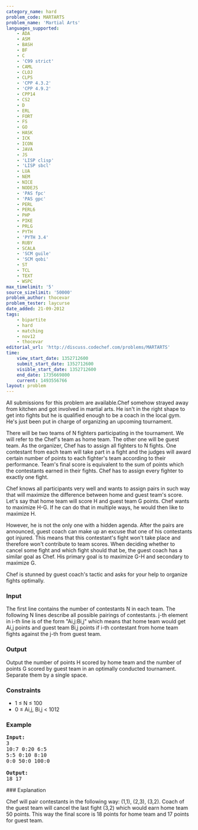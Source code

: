 ```yaml
---
category_name: hard
problem_code: MARTARTS
problem_name: 'Martial Arts'
languages_supported:
    - ADA
    - ASM
    - BASH
    - BF
    - C
    - 'C99 strict'
    - CAML
    - CLOJ
    - CLPS
    - 'CPP 4.3.2'
    - 'CPP 4.9.2'
    - CPP14
    - CS2
    - D
    - ERL
    - FORT
    - FS
    - GO
    - HASK
    - ICK
    - ICON
    - JAVA
    - JS
    - 'LISP clisp'
    - 'LISP sbcl'
    - LUA
    - NEM
    - NICE
    - NODEJS
    - 'PAS fpc'
    - 'PAS gpc'
    - PERL
    - PERL6
    - PHP
    - PIKE
    - PRLG
    - PYTH
    - 'PYTH 3.4'
    - RUBY
    - SCALA
    - 'SCM guile'
    - 'SCM qobi'
    - ST
    - TCL
    - TEXT
    - WSPC
max_timelimit: '5'
source_sizelimit: '50000'
problem_author: thocevar
problem_tester: laycurse
date_added: 21-09-2012
tags:
    - bipartite
    - hard
    - matching
    - nov12
    - thocevar
editorial_url: 'http://discuss.codechef.com/problems/MARTARTS'
time:
    view_start_date: 1352712600
    submit_start_date: 1352712600
    visible_start_date: 1352712600
    end_date: 1735669800
    current: 1493556766
layout: problem
---
```

All submissions for this problem are available.Chef somehow strayed away from kitchen and got involved in martial arts. He isn't in the right shape to get into fights but he is qualified enough to be a coach in the local gym. He's just been put in charge of organizing an upcoming tournament.

There will be two teams of N fighters participating in the tournament. We will refer to the Chef's team as home team. The other one will be guest team. As the organizer, Chef has to assign all fighters to N fights. One contestant from each team will take part in a fight and the judges will award certain number of points to each fighter's team according to their performance. Team's final score is equivalent to the sum of points which the contestants earned in their fights. Chef has to assign every fighter to exactly one fight.

Chef knows all participants very well and wants to assign pairs in such way that will maximize the difference between home and guest team's score. Let's say that home team will score H and guest team G points. Chef wants to maximize H-G. If he can do that in multiple ways, he would then like to maximize H.

However, he is not the only one with a hidden agenda. After the pairs are announced, guest coach can make up an excuse that one of his contestants got injured. This means that this contestant's fight won't take place and therefore won't contribute to team scores. When deciding whether to cancel some fight and which fight should that be, the guest coach has a similar goal as Chef. His primary goal is to maximize G-H and secondary to maximize G.

Chef is stunned by guest coach's tactic and asks for your help to organize fights optimally.

### Input

The first line contains the number of contestants N in each team. The following N lines describe all possible pairings of contestants. j-th element in i-th line is of the form "Ai,j:Bi,j" which means that home team would get Ai,j points and guest team Bi,j points if i-th contestant from home team fights against the j-th from guest team.

### Output

Output the number of points H scored by home team and the number of points G scored by guest team in an optimally conducted tournament. Separate them by a single space.

### Constraints

- 1 ≤ N ≤ 100
- 0 ≤ Ai,j, Bi,j < 1012

### Example

<pre>
<b>Input:</b>
3
10:7 0:20 6:5
5:5 0:10 8:10
0:0 50:0 100:0

<b>Output:</b>
18 17
</pre>### Explanation

Chef will pair contestants in the following way: (1,1), (2,3), (3,2). Coach of the guest team will cancel the last fight (3,2) which would earn home team 50 points. This way the final score is 18 points for home team and 17 points for guest team.

